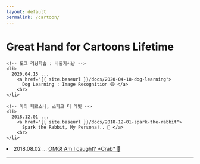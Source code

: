 ```yaml
---
layout: default
permalink: /cartoon/
---
```

# Great Hand for Cartoons Lifetime

<!-- great hands for catoon lifetime, big boy tempo -->
<article class="post">
  <div class="post-list">


    <!-- 도그 러닝학습 : 비둘기사냥 -->
    <li>
      2020.04.15 ...
        <a href="{{ site.baseurl }}/docs/2020-04-18-dog-learning">
          Dog Learning : Image Recognition 😃 </a>
        <br>
    </li>  

    <!-- 마이 페르소나, 스파크 더 레빗 -->
    <li>
      2018.12.01 ...
        <a href="{{ site.baseurl }}/docs/2018-12-01-spark-the-rabbit">
          Spark the Rabbit, My Persona!.. 👹 </a>
        <br>
    </li>  

  <!-- 흥! 내가 잡히다 닛 -->
  <li>
    2018.08.02 ...
      <a href="{{ site.baseurl }}/docs/2018-08-02-omg-amIcaught">
        OMG! Am I caught? *Crab* 🎃 </a>
      <br>
  </li>  

  </div>
</article>


<hr>

<br><br>
